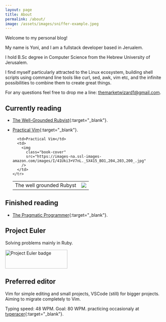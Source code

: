 ```yaml
---
layout: page
title: About
permalink: /about/
image: /assets/images/sniffer-example.jpeg
---
```

Welcome to my personal blog!

My name is Yoni, and I am a fullstack developer based in Jerualem.

I hold B.Sc degree in Computer Science from the Hebrew University of Jerusalem.

I find myself particularly attracted to the Linux ecosystem, building shell scripts using command line tools like curl, sed, awk, vim etc, and the infinite possibilities to combine them to
create great things.

For any questions feel free to drop me a line: themarketwizard1@gmail.com.


## Currently reading

* [The Well-Grounded Rubyist](https://www.amazon.com/Well-Grounded-Rubyist-David-Black/dp/1617295213/ref=sr_1_4?dchild=1&qid=1635531524&refinements=p_27%3ADavid+A.+Black&s=books&sr=1-4&text=David+A.+Black){:target="_blank"}.

* [Practical Vim](https://www.amazon.com/Practical-Vim-Edit-Speed-Thought/dp/1680501275){:target="_blank"}.

    <table>
      <tr>
        <td>The well grounded Rubyst</td>
        <td>
          <img
            class="book-cover"
            src="https://images-na.ssl-images-amazon.com/images/I/415V5GEzUVL._SX397_BO1,204,203,200_.jpg"
          />
        </td>

        <td>Practical Vim</td>
        <td>
          <img
            class="book-cover"
            src="https://images-na.ssl-images-amazon.com/images/I/41Uki3+V7nL._SX415_BO1,204,203,200_.jpg"
          />
        </td>
      </tr>
    </table>


## Finished reading

* [The Pragmatic Programmer](https://www.amazon.com/Pragmatic-Programmer-journey-mastery-Anniversary/dp/0135957052#customerReviews){:target="_blank"}.



## Project Euler

Solving problems mainly in Ruby.

<img src="https://projecteuler.net/profile/YoniA.png" alt="Project Euler badge" width="200" height="60">


## Preferred editor

Vim for simple editing and small projects, VSCode (still) for bigger projects. Aiming to migrate completely to Vim. 

Typing speed: 48 WPM. Goal: 80 WPM. practicing occasionaly at [typeracer](https://play.typeracer.com/){:target="_blank"}. 


